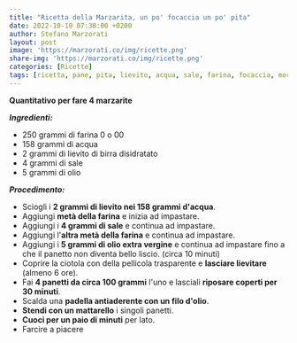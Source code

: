 ```yaml
---
title: "Ricetta della Marzarita, un po' focaccia un po' pita"
date: 2022-10-10 07:30:00 +0200
author: Stefano Marzorati
layout: post
image: 'https://marzorati.co/img/ricette.png'
share-img: 'https://marzorati.co/img/ricette.png'
categories: [Ricette]
tags: [ricetta, pane, pita, lievito, acqua, sale, farina, focaccia, morbido, olio]
---
```

**Quantitativo per fare 4 marzarite**   

***Ingredienti:***   

* 250 grammi di farina 0 o 00
* 158 grammi di acqua
* 2 grammi di lievito di birra disidratato
* 4 grammi di sale
* 5 grammi di olio

***Procedimento:***   

* Sciogli i **2 grammi di lievito nei 158 grammi d'acqua**.
* Aggiungi **metà della farina** e inizia ad impastare.
* Aggiungi i **4 grammi di sale** e continua ad impastare.   
* Aggiungi l'**altra metà della farina** e continua ad impastare. 
* Aggiungi i **5 grammi di olio extra vergine** e continua ad impastare fino a che il panetto non diventa bello liscio. (circa 10 minuti)
* Coprire la ciotola con della pellicola trasparente e **lasciare lievitare** (almeno 6 ore).  
* Fai **4 panetti da circa 100 grammi** l'uno e lasciali **riposare coperti per 30 minuti**. 
* Scalda una **padella antiaderente con un filo d'olio**.
* **Stendi con un mattarello** i singoli panetti.
* **Cuoci per un paio di minuti** per lato.
* Farcire a piacere